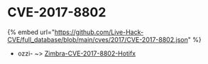 # CVE-2017-8802
{% embed url="https://github.com/Live-Hack-CVE/full_database/blob/main/cves/2017/CVE-2017-8802.json" %}

* ozzi- ~> [Zimbra-CVE-2017-8802-Hotifx](https://www.alice-snow.ru/2017/database/cve-2017-8802/zimbra-cve-2017-8802-hotifx-ozzi-)
